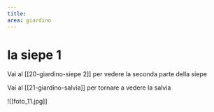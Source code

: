 ```yaml
---
title: 
area: giardino
---
```

# la siepe 1

Vai al [[20-giardino-siepe 2]] per vedere la seconda parte della siepe

Vai al [[21-giardino-salvia]] per tornare a vedere la salvia

![[foto_11.jpg]]